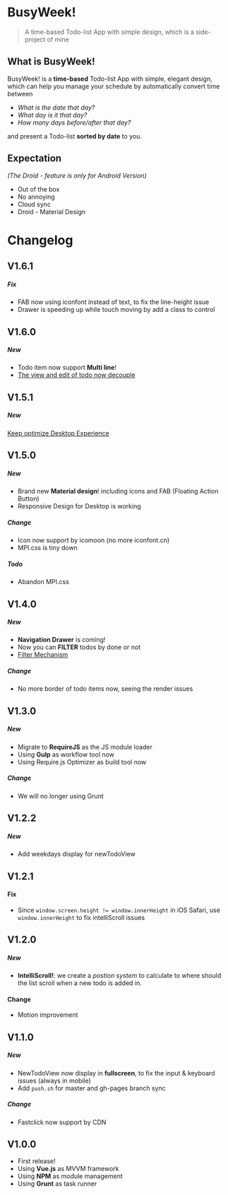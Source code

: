 # BusyWeek! 

> A time-based Todo-list App with simple design, which is a side-project of mine


## What is BusyWeek!

BusyWeek! is a **time-based** Todo-list App with simple, elegant design, which can help you manage your schedule by automatically convert time between 

- *What is the date that day?* 
- *What day is it that day?* 
- *How many days before/after that day?*

and present a Todo-list **sorted by date** to you.


## Expectation

*(The Droid - feature is only for Android Version)*

* Out of the box
* No annoying
* Cloud sync
* Droid - Material Design


# Changelog


## V1.6.1

##### Fix

* FAB now using iconfont instead of text, to fix the line-height issue
* Drawer is speeding up while touch moving by add a class to control



## V1.6.0

##### New

* Todo item now support **Multi line**!
* [The view and edit of todo now decouple](https://github.com/Huxpro/BusyWeek/commit/55af7edf24fc7571952b17d1e5683ea45a3b8dce)



## V1.5.1

##### New

[Keep optimize Desktop Experience](https://github.com/Huxpro/BusyWeek/commit/3ab63ceb90b5438a71447611785161e7196aee44)



## V1.5.0

##### New

* Brand new **Material design**! including icons and FAB (Floating Action Button)
* Responsive Design for Desktop is working

##### Change

* Icon now support by icomoon (no more iconfont.cn)
* MPI.css is tiny down

##### Todo

* Abandon MPI.css



## V1.4.0

##### New

* **Navigation Drawer** is coming!
* Now you can **FILTER** todos by done or not
* [Filter Mechanism](https://github.com/Huxpro/BusyWeek/commit/73de11a8875ca649adb3542965e335363aba9ef7)

##### Change

* No more border of todo items now, seeing the render issues



## V1.3.0

##### New

* Migrate to **RequireJS** as the JS module loader
* Using **Gulp** as workflow tool now
* Using Require.js Optimizer as build tool now

##### Change

* We will no longer using Grunt



## V1.2.2

##### New

* Add weekdays display for newTodoView


## V1.2.1

#### Fix

* Since `window.screen.height != window.innerHeight` in iOS Safari, use `window.innerHeight` to fix intelliScroll issues

## V1.2.0

##### New

* **IntelliScroll!**: we create a *postion system* to calculate to where should the list scroll when a new todo is added in.

#### Change

* Motion improvement


## V1.1.0

##### New

* NewTodoView now display in **fullscreen**, to fix the input & keyboard issues (always in mobile)
* Add `push.sh` for master and gh-pages branch sync

##### Change

* Fastclick now support by CDN

## V1.0.0

* First release!
* Using **Vue.js** as MVVM framework
* Using **NPM** as module management
* Using **Grunt** as task runner
